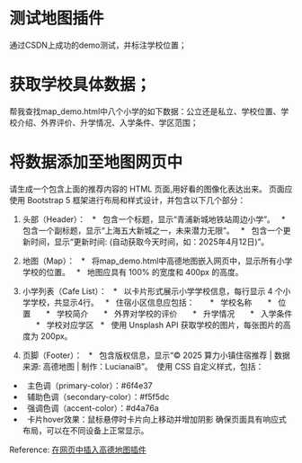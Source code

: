 # 测试地图插件
通过CSDN上成功的demo测试，并标注学校位置；

# 获取学校具体数据；
帮我查找map_demo.html中八个小学的如下数据：公立还是私立、学校位置、学校介绍、外界评价、升学情况、入学条件、学区范围；

# 将数据添加至地图网页中
请生成一个包含上面的推荐内容的 HTML 页面,用好看的图像化表达出来。
​
页面应使用 Bootstrap 5 框架进行布局和样式设计，并包含以下几个部分：
​
1.  头部（Header）：
    *   包含一个标题，显示“青浦新城地铁站周边小学”。
    *   包含一个副标题，显示“上海五大新城之一，未来潜力无限”。
    *   包含一个更新时间，显示“更新时间: (自动获取今天时间，如：2025年4月12日)”。
​
2.  地图（Map）：
    *   将map_demo.html中高德地图嵌入网页中，显示所有小学学校的位置。
    *   地图应具有 100% 的宽度和 400px 的高度。
​
3.  小学列表（Cafe List）：
    *   以卡片形式展示小学学校信息，每行显示 4 个小学学校，共显示4行。
    *   住宿小区信息应包括：
        *   学校名称
        *   位置
        *   学校简介
        *   外界对学校的评价
        *   升学情况
        *   入学条件
        *   学校对应学区
    *   使用 Unsplash API 获取学校的图片，每张图片的高度为 200px。
​

4.  页脚（Footer）：
    *   包含版权信息，显示“© 2025 算力小镇住宿推荐 | 数据来源: 高德地图 | 制作：LucianaiB”。
​
使用 CSS 自定义样式，包括：
​
*   主色调（primary-color）：#6f4e37
*   辅助色调（secondary-color）：#f5f5dc
*   强调色调（accent-color）：#d4a76a
*   卡片hover效果：鼠标悬停时卡片向上移动并增加阴影
​
确保页面具有响应式布局，可以在不同设备上正常显示。

Reference:
[在网页中插入高德地图插件](https://blog.csdn.net/qq_42445490/article/details/89155610?depth_1-utm_source=distribute.pc_relevant.none-task-blog-BlogCommendFromMachineLearnPai2-1&utm_source=distribute.pc_relevant.none-task-blog-BlogCommendFromMachineLearnPai2-1)
